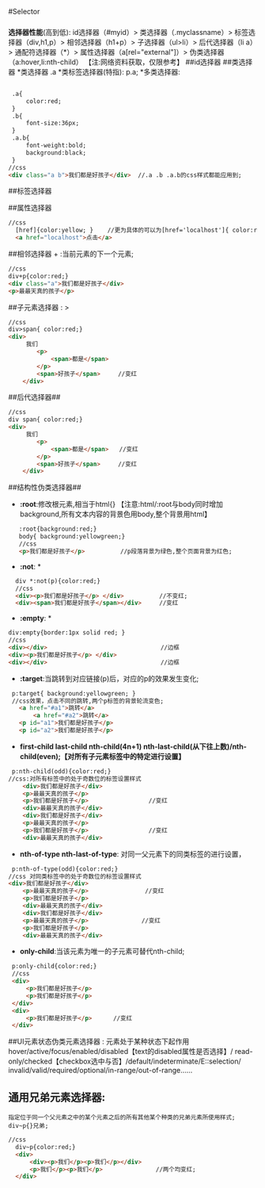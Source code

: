 #Selector
###
**选择器性能**(高到低):
        id选择器（#myid）> 类选择器（.myclassname）> 标签选择器（div,h1,p）> 相邻选择器（h1+p）> 子选择器（ul>li）> 后代选择器（li a）> 通配符选择器（*）> 属性选择器（a[rel="external"]）> 伪类选择器（a:hover,li:nth-child）
        【注:网络资料获取，仅限参考】
##id选择器
##类选择器
*类选择器 .a
*类标签选择器(特指): p.a;
*多类选择器:
```html

 .a{
     color:red;
 }
 .b{
     font-size:36px;
 }
 .a.b{
     font-weight:bold;
     background:black;
 }
//css
<div class="a b">我们都是好孩子</div>  //.a .b .a.b的css样式都能应用到;
```
##标签选择器

##属性选择器
```html
//css
  [href]{color:yellow; }    //更为具体的可以为[href='localhost']{ color:red;}
  <a href="localhost">点击</a>
```


##相邻选择器 + :当前元素的下一个元素;
```html
//css
div+p{color:red;}
<div class="a">我们都是好孩子</div>
<p>最最天真的孩子</p>
```

##子元素选择器 : >
```html
//css
div>span{ color:red;}
<div>
     我们
        <p>
            <span>都是</span>
        </p>
        <span>好孩子</span>     //变红
    </div>
```
##后代选择器##
```html
//css
div span{ color:red;}
<div>
     我们
        <p>
            <span>都是</span>   //变红
        </p>
        <span>好孩子</span>     //变红
    </div>
```

##结构性伪类选择器##
* **:root**:修改根元素,相当于html{}  【注意:html/:root与body同时增加background,所有文本内容的背景色用body,整个背景用html】
```html
   :root{background:red;}
   body{ background:yellowgreen;}
   //css
   <p>我们都是好孩子</p>          //p段落背景为绿色,整个页面背景为红色;
```
* **:not**: *
```html
  div *:not(p){color:red;}
  //css
  <div><p>我们都是好孩子</p> </div>          //不变红;
  <div><span>我们都是好孩子</span></div>     //变红
```
* **:empty**: *
```html
div:empty{border:1px solid red; }
//css
<div></div>                                //边框
<div><p>我们都是好孩子</p> </div>
<div></div>                                //边框
```

* **:target**:当跳转到对应链接(p)后，对应的p的效果发生变化;
```html
 p:target{ background:yellowgreen; }
 //css效果，点击不同的跳转,两个p标签的背景轮流变色;
   <a href="#a1">跳转</a>
       <a href="#a2">跳转</a>
   <p id="a1">我们都是好孩子</p>
   <p id="a2">我们都是好孩子</p>
```

* **first-child last-child nth-child(4n+1) nth-last-child(从下往上数)/nth-child(even);【对所有子元素标签中的特定进行设置】**
```html
 p:nth-child(odd){color:red;}
//css:对所有标签中的处于奇数位的标签设置样式
    <div>我们都是好孩子</div>
    <p>最最天真的孩子</p>
    <p>我们都是好孩子</p>                 //变红
    <div>最最天真的孩子</div>
    <div>我们都是好孩子</div>
    <p>最最天真的孩子</p>
    <p>我们都是好孩子</p>                 //变红
    <div>最最天真的孩子</div>
```




* **nth-of-type  nth-last-of-type**: 对同一父元素下的同类标签的进行设置，
```html
 p:nth-of-type(odd){color:red;}
//css 对同类标签中的处于奇数位的标签设置样式
<div>我们都是好孩子</div>
    <p>最最天真的孩子</p>                //变红
    <p>我们都是好孩子</p>
    <div>最最天真的孩子</div>
    <div>我们都是好孩子</div>
    <p>最最天真的孩子</p>               //变红
    <p>我们都是好孩子</p>
    <div>最最天真的孩子</div>
```



* **only-child**:当该元素为唯一的子元素可替代nth-child;
```html
 p:only-child{color:red;}
 //css
 <div>
     <p>我们都是好孩子</p>
     <p>我们都是好孩子</p>
 </div>
 <div>
     <p>我们都是好孩子</p>      //变红
 </div>
```



##UI元素状态伪类元素选择器 :
       元素处于某种状态下起作用
    hover/active/focus/enabled/disabled【text的disabled属性是否选择】/
    read-only/checked【checkbox选中与否】/default/indeterminate/E::selection/
    invalid/valid/required/optional/in-range/out-of-range……

## 通用兄弟元素选择器:
    指定位于同一个父元素之中的某个元素之后的所有其他某个种类的兄弟元素所使用样式; div~p{}兄弟;
```html
//css
  div~p{color:red;}
  <div>
      <div><p>我们</p><p>我们</p></div>
      <p>我们</p><p>我们</p>               //两个均变红;
  </div>
```